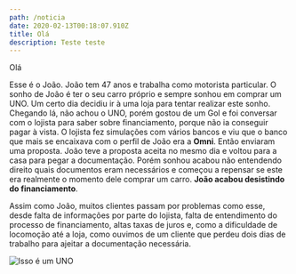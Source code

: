 ```yaml
---
path: /noticia
date: 2020-02-13T00:18:07.910Z
title: Olá
description: Teste teste
---
```

Olá

Esse é o João. João tem 47 anos e trabalha como motorista particular. O sonho de João é ter o seu carro próprio e sempre sonhou em comprar um UNO. Um certo dia decidiu ir à uma loja para tentar realizar este sonho. Chegando lá, não achou o UNO, porém gostou de um Gol e foi conversar com o lojista para saber sobre financiamento, porque não ia conseguir pagar à vista. O lojista fez simulações com vários bancos e viu que o banco que mais se encaixava com o perfil de João era a **Omni**. Então enviaram uma proposta. João teve a proposta aceita no mesmo dia e voltou para a casa para pegar a documentação. Porém sonhou acabou não entendendo direito quais documentos eram necessários e começou a repensar se este era realmente o momento dele comprar um carro. **João acabou desistindo do financiamento**.

Assim como João, muitos clientes passam por problemas como esse, desde falta de informações por parte do lojista, falta de entendimento do processo de financiamento, altas taxas de juros e, como a dificuldade de locomoção até a loja, como ouvimos de um cliente que perdeu dois dias de trabalho para ajeitar a documentação necessária.

![Isso é um UNO](assets/CarolPanda.png "UNO")
